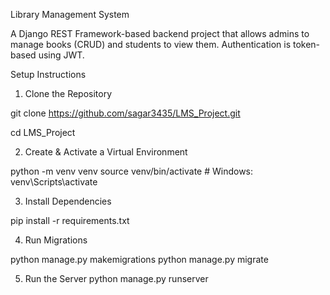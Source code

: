 Library Management System

A Django REST Framework-based backend project that allows admins to manage books (CRUD) and students to view them. Authentication is token-based using JWT.


Setup Instructions

1. Clone the Repository

  git clone https://github.com/sagar3435/LMS_Project.git

  cd LMS_Project

2. Create & Activate a Virtual Environment

  python -m venv venv
  source venv/bin/activate  # Windows: venv\Scripts\activate

3. Install Dependencies

  pip install -r requirements.txt

4. Run Migrations

  python manage.py makemigrations
  python manage.py migrate

5. Run the Server
  python manage.py runserver
